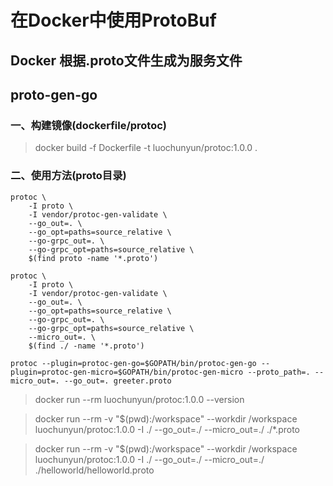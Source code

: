 # 在Docker中使用ProtoBuf

## Docker 根据.proto文件生成为服务文件

## proto-gen-go

### 一、构建镜像(dockerfile/protoc)

> docker build -f Dockerfile -t luochunyun/protoc:1.0.0 .

### 二、使用方法(proto目录)

```shell
protoc \
    -I proto \
    -I vendor/protoc-gen-validate \
    --go_out=. \
    --go_opt=paths=source_relative \
    --go-grpc_out=. \
    --go-grpc_opt=paths=source_relative \
    $(find proto -name '*.proto')
    
protoc \
    -I proto \
    -I vendor/protoc-gen-validate \
    --go_out=. \
    --go_opt=paths=source_relative \
    --go-grpc_out=. \
    --go-grpc_opt=paths=source_relative \
    --micro_out=. \
    $(find ./ -name '*.proto')   
    
protoc --plugin=protoc-gen-go=$GOPATH/bin/protoc-gen-go --plugin=protoc-gen-micro=$GOPATH/bin/protoc-gen-micro --proto_path=. --micro_out=. --go_out=. greeter.proto     
```

> docker run --rm luochunyun/protoc:1.0.0 --version

> docker run --rm -v "$(pwd):/workspace" --workdir /workspace luochunyun/protoc:1.0.0 -I ./ --go_out=./ --micro_out=./ ./*.proto

> docker run --rm -v "$(pwd):/workspace" --workdir /workspace luochunyun/protoc:1.0.0 -I ./ --go_out=./ --micro_out=./ ./helloworld/helloworld.proto 

